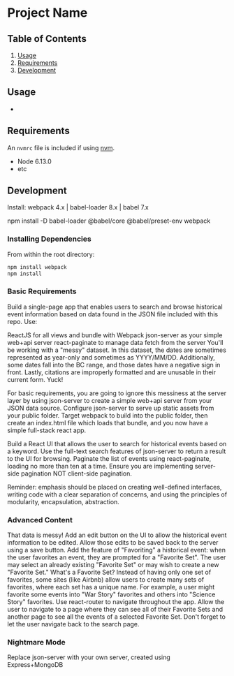# Project Name


## Table of Contents

1. [Usage](#Usage)
1. [Requirements](#requirements)
1. [Development](#development)

## Usage

*

## Requirements

An `nvmrc` file is included if using [nvm](https://github.com/creationix/nvm).

- Node 6.13.0
- etc

## Development

Install: webpack 4.x | babel-loader 8.x | babel 7.x

npm install -D babel-loader @babel/core @babel/preset-env webpack

### Installing Dependencies

From within the root directory:

```sh
npm install webpack
npm install
```

### Basic Requirements

Build a single-page app that enables users to search and browse historical event information based on data found in the JSON file included with this repo. Use:

ReactJS for all views and bundle with Webpack
json-server  as your simple web+api server
react-paginate  to manage data fetch from the server
You'll be working with a "messy" dataset. In this dataset, the dates are sometimes represented as year-only and sometimes as YYYY/MM/DD. Additionally, some dates fall into the BC range, and those dates have a negative sign in front. Lastly, citations are improperly formatted and are unusable in their current form. Yuck!

For basic requirements, you are going to ignore this messiness at the server layer by using json-server to create a simple web+api server from your JSON data source. Configure json-server to serve up static assets from your public folder. Target webpack to build into the public folder, then create an index.html file which loads that bundle, and you now have a simple full-stack react app.

Build a React UI that allows the user to search for historical events based on a keyword. Use the full-text search features of json-server to return a result to the UI for browsing. Paginate the list of events using react-paginate, loading no more than ten at a time. Ensure you are implementing server-side pagination  NOT client-side pagination.

Reminder: emphasis should be placed on creating well-defined interfaces, writing code with a clear separation of concerns, and using the principles of modularity, encapsulation, abstraction.

### Advanced Content

That data is messy! Add an edit button on the UI to allow the historical event information to be edited. Allow those edits to be saved back to the server using a save button.
Add the feature of "Favoriting" a historical event: when the user favorites an event, they are prompted for a "Favorite Set". The user may select an already existing "Favorite Set" or may wish to create a new "Favorite Set." What's a Favorite Set? Instead of having only one set of favorites, some sites (like Airbnb) allow users to create many sets of favorites, where each set has a unique name. For example, a user might favorite some events into "War Story" favorites and others into "Science Story" favorites.
Use react-router to navigate throughout the app. Allow the user to navigate to a page where they can see all of their Favorite Sets and another page to see all the events of a selected Favorite Set. Don't forget to let the user navigate back to the search page.

### Nightmare Mode

Replace json-server with your own server, created using Express+MongoDB

